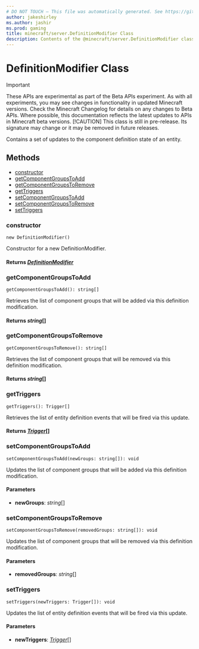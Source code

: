 ```yaml
---
# DO NOT TOUCH — This file was automatically generated. See https://github.com/mojang/minecraftapidocsgenerator to modify descriptions, examples, etc.
author: jakeshirley
ms.author: jashir
ms.prod: gaming
title: minecraft/server.DefinitionModifier Class
description: Contents of the @minecraft/server.DefinitionModifier class.
---
```

# DefinitionModifier Class
>[!IMPORTANT]
>These APIs are experimental as part of the Beta APIs experiment. As with all experiments, you may see changes in functionality in updated Minecraft versions. Check the Minecraft Changelog for details on any changes to Beta APIs. Where possible, this documentation reflects the latest updates to APIs in Minecraft beta versions.
> [!CAUTION]
> This class is still in pre-release.  Its signature may change or it may be removed in future releases.

Contains a set of updates to the component definition state of an entity.

## Methods
- [constructor](#constructor)
- [getComponentGroupsToAdd](#getcomponentgroupstoadd)
- [getComponentGroupsToRemove](#getcomponentgroupstoremove)
- [getTriggers](#gettriggers)
- [setComponentGroupsToAdd](#setcomponentgroupstoadd)
- [setComponentGroupsToRemove](#setcomponentgroupstoremove)
- [setTriggers](#settriggers)

### **constructor**
`
new DefinitionModifier()
`

Constructor for a new DefinitionModifier.

#### **Returns** [*DefinitionModifier*](DefinitionModifier.md)

### **getComponentGroupsToAdd**
`
getComponentGroupsToAdd(): string[]
`

Retrieves the list of component groups that will be added via this definition modification.

#### **Returns** *string*[]

### **getComponentGroupsToRemove**
`
getComponentGroupsToRemove(): string[]
`

Retrieves the list of component groups that will be removed via this definition modification.

#### **Returns** *string*[]

### **getTriggers**
`
getTriggers(): Trigger[]
`

Retrieves the list of entity definition events that will be fired via this update.

#### **Returns** [*Trigger*](Trigger.md)[]

### **setComponentGroupsToAdd**
`
setComponentGroupsToAdd(newGroups: string[]): void
`

Updates the list of component groups that will be added via this definition modification.

#### **Parameters**
- **newGroups**: *string*[]

### **setComponentGroupsToRemove**
`
setComponentGroupsToRemove(removedGroups: string[]): void
`

Updates the list of component groups that will be removed via this definition modification.

#### **Parameters**
- **removedGroups**: *string*[]

### **setTriggers**
`
setTriggers(newTriggers: Trigger[]): void
`

Updates the list of entity definition events that will be fired via this update.

#### **Parameters**
- **newTriggers**: [*Trigger*](Trigger.md)[]
